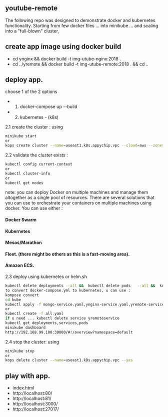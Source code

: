 youtube-remote
---------------------

The following repo was designed to demonstrate docker and kubernetes functionality. 
Starting from few docker files ... into minikube ... and scaling into a "full-blown" cluster, 


create app image using docker build
------------------
- cd ynginx     && docker build -t img-utube-nginx:2018 .
- cd ../yremote && docker build -t img-utube-remote:2018 . && cd ..

deploy app.
------------
choose 1 of the 2 options
 - 1. docker-compose up --build
 - 2. kubernetes - (k8s) 
 
2.1 create the cluster : using 
```sh
minikube start 
or 
kops create cluster --name=useast1.k8s.appychip.vpc --cloud=aws --zones=us-east-1d --dns-zone=appychip.vpc --dns private
```
2.2 validate the cluster exists   : 
```sh
kubectl config current-context 
or 
kubectl cluster-info
or 
kubectl get nodes
```
note:
 you can deploy Docker on multiple machines and manage them altogether as a single pool of resources. 
 There are several solutions that you can use to orchestrate your containers on multiple machines using docker.
You can use either :
#### Docker Swarm
#### Kubernetes
#### Mesos/Marathon
#### Fleet. (there might be others as this is a fast-moving area). 
#### Amazon ECS.

2.3 deploy using kubernetes or helm.sh
```sh
kubectl delete deployments --all &&  kubectl delete pods   --all &&  kubectl delete services --all
to convert docker-compose.yml to kubernetes, u can use : 
kompose convert
cd kube
kubectl apply -f mongo-service.yaml,ynginx-service.yaml,yremote-service.yaml,mongo-deployment.yaml,ynginx-deployment.yaml,yremote-deployment.yaml
or
kubectl create -f all.yaml
if u need ... kubectl delete service yremoteservice
kubectl get deployments,services,pods
minikube dashboard
http://192.168.99.100:30000/#!/overview?namespace=default
```
2.4 stop the cluster: using 
```sh
minikube stop 
or 
kops delete cluster --name=useast1.k8s.appychip.vpc --yes
```


play with app.
----------
- index.html
- http://localhost:80/
- http://localhost:81/
- http://localhost:3000/
- http://localhost:27017/

 
